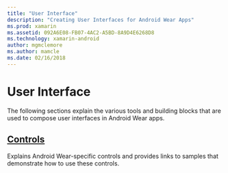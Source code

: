 ```yaml
---
title: "User Interface"
description: "Creating User Interfaces for Android Wear Apps"
ms.prod: xamarin
ms.assetid: 092A6E08-FB07-4AC2-A5BD-8A9D4E6268D8
ms.technology: xamarin-android
author: mgmclemore
ms.author: mamcle
ms.date: 02/16/2018
---
```


# User Interface

The following sections explain the various tools and building blocks
that are used to compose user interfaces in Android Wear apps.
 
##  [Controls](~/android/wear/user-interface/controls/index.md)

Explains Android Wear-specific controls and provides links to
samples that demonstrate how to use these controls.
